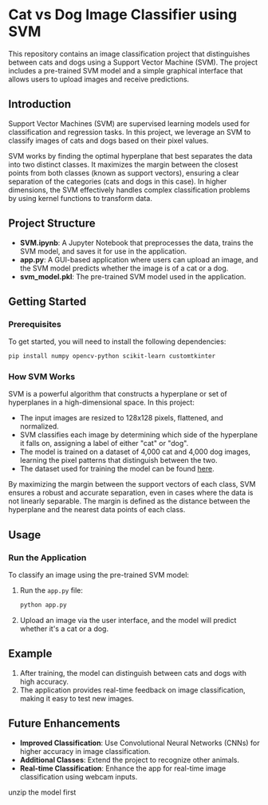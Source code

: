
# Cat vs Dog Image Classifier using SVM

This repository contains an image classification project that distinguishes between cats and dogs using a Support Vector Machine (SVM). The project includes a pre-trained SVM model and a simple graphical interface that allows users to upload images and receive predictions.

## Introduction

Support Vector Machines (SVM) are supervised learning models used for classification and regression tasks. In this project, we leverage an SVM to classify images of cats and dogs based on their pixel values.

SVM works by finding the optimal hyperplane that best separates the data into two distinct classes. It maximizes the margin between the closest points from both classes (known as support vectors), ensuring a clear separation of the categories (cats and dogs in this case). In higher dimensions, the SVM effectively handles complex classification problems by using kernel functions to transform data.

## Project Structure

- **SVM.ipynb**: A Jupyter Notebook that preprocesses the data, trains the SVM model, and saves it for use in the application.
- **app.py**: A GUI-based application where users can upload an image, and the SVM model predicts whether the image is of a cat or a dog.
- **svm_model.pkl**: The pre-trained SVM model used in the application.


## Getting Started

### Prerequisites

To get started, you will need to install the following dependencies:

```bash
pip install numpy opencv-python scikit-learn customtkinter
```

### How SVM Works

SVM is a powerful algorithm that constructs a hyperplane or set of hyperplanes in a high-dimensional space. In this project:
- The input images are resized to 128x128 pixels, flattened, and normalized.
- SVM classifies each image by determining which side of the hyperplane it falls on, assigning a label of either "cat" or "dog".
- The model is trained on a dataset of 4,000 cat and 4,000 dog images, learning the pixel patterns that distinguish between the two.
- The dataset used for training the model can be found [here](https://www.kaggle.com/c/dogs-vs-cats/data).



By maximizing the margin between the support vectors of each class, SVM ensures a robust and accurate separation, even in cases where the data is not linearly separable. The margin is defined as the distance between the hyperplane and the nearest data points of each class.

## Usage


### Run the Application

To classify an image using the pre-trained SVM model:

1. Run the `app.py` file:

    ```bash
    python app.py
    ```

2. Upload an image via the user interface, and the model will predict whether it's a cat or a dog.

## Example

1. After training, the model can distinguish between cats and dogs with high accuracy.
2. The application provides real-time feedback on image classification, making it easy to test new images.

## Future Enhancements

- **Improved Classification**: Use Convolutional Neural Networks (CNNs) for higher accuracy in image classification.
- **Additional Classes**: Extend the project to recognize other animals.
- **Real-time Classification**: Enhance the app for real-time image classification using webcam inputs.


unzip the model first


